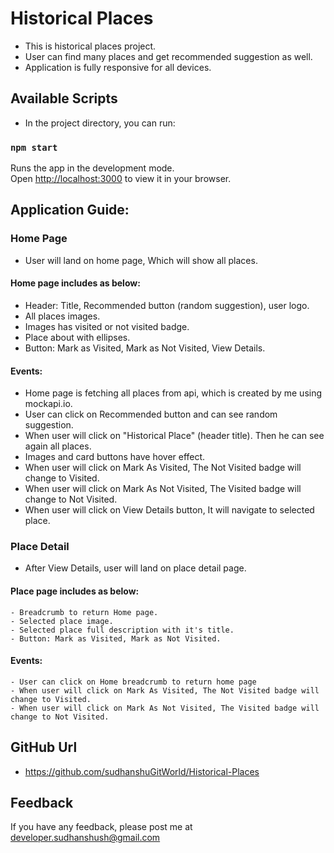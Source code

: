 # Historical Places

- This is historical places project.
- User can find many places and get recommended suggestion as well.
- Application is fully responsive for all devices.

## Available Scripts

- In the project directory, you can run:

### `npm start`

Runs the app in the development mode.\
Open [http://localhost:3000](http://localhost:3000) to view it in your browser.


## Application Guide:

### Home Page
- User will land on home page, Which will show all places.

#### Home page includes as below:
   - Header: Title, Recommended button (random suggestion), user logo.
   - All places images.
   - Images has visited or not visited badge.
   - Place about with ellipses.
   - Button: Mark as Visited, Mark as Not Visited, View Details.

#### Events:
   - Home page is fetching all places from api, which is created by me using mockapi.io.
   - User can click on Recommended button and can see random suggestion.
   - When user will click on "Historical Place" (header title). Then he can see again all places.
   - Images and card buttons have hover effect.
   - When user will click on Mark As Visited, The Not Visited badge will change to Visited.
   - When user will click on Mark As Not Visited, The Visited badge will change to Not Visited.
   - When user will click on View Details button, It will navigate to selected place.


### Place Detail
- After View Details, user will land on place detail page.

#### Place page includes as below:
    - Breadcrumb to return Home page.
    - Selected place image.
    - Selected place full description with it's title.
    - Button: Mark as Visited, Mark as Not Visited.

#### Events:
    - User can click on Home breadcrumb to return home page
    - When user will click on Mark As Visited, The Not Visited badge will change to Visited.
    - When user will click on Mark As Not Visited, The Visited badge will change to Not Visited.


## GitHub Url
- https://github.com/sudhanshuGitWorld/Historical-Places


## Feedback

If you have any feedback, please post me at developer.sudhanshush@gmail.com
